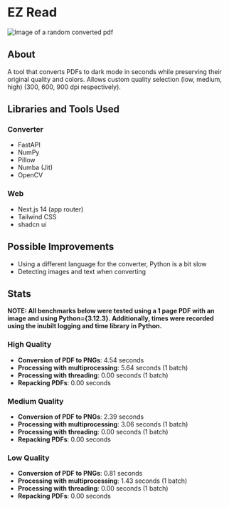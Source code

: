 # EZ Read

![Image of a random converted pdf](https://github.com/JaehyeongPark06/EZ-Read/assets/78674944/63cc5623-02c8-4084-8f64-b138ff169050)

## About

A tool that converts PDFs to dark mode in seconds while preserving their original quality and colors. Allows custom quality selection (low, medium, high) (300, 600, 900 dpi respectively).

## Libraries and Tools Used

### Converter

- FastAPI
- NumPy
- Pillow
- Numba (Jit)
- OpenCV

### Web

- Next.js 14 (app router)
- Tailwind CSS
- shadcn ui

## Possible Improvements

- Using a different language for the converter, Python is a bit slow
- Detecting images and text when converting

## Stats

**NOTE: All benchmarks below were tested using a 1 page PDF with an image and using Python={3.12.3}. Additionally, times were recorded using the inubilt logging and time library in Python.**

### High Quality

- **Conversion of PDF to PNGs**: 4.54 seconds
- **Processing with multiprocessing**: 5.64 seconds (1 batch)
- **Processing with threading**: 0.00 seconds (1 batch)
- **Repacking PDFs**: 0.00 seconds

### Medium Quality

- **Conversion of PDF to PNGs**: 2.39 seconds
- **Processing with multiprocessing**: 3.06 seconds (1 batch)
- **Processing with threading**: 0.00 seconds (1 batch)
- **Repacking PDFs**: 0.00 seconds

### Low Quality

- **Conversion of PDF to PNGs**: 0.81 seconds
- **Processing with multiprocessing**: 1.43 seconds (1 batch)
- **Processing with threading**: 0.00 seconds (1 batch)
- **Repacking PDFs**: 0.00 seconds
